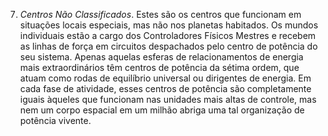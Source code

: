 7. *Centros Não Classificados*. Estes são os centros que funcionam em situações locais especiais, mas não nos planetas habitados. Os mundos individuais estão a cargo dos Controladores Físicos Mestres e recebem as linhas de força em circuitos despachados pelo centro de potência do seu sistema. Apenas aquelas esferas de relacionamentos de energia mais extraordinários têm centros de potência da sétima ordem, que atuam como rodas de equilíbrio universal ou dirigentes de energia. Em cada fase de atividade, esses centros de potência são completamente iguais àqueles que funcionam nas unidades mais altas de controle, mas nem um corpo espacial em um milhão abriga uma tal organização de potência vivente.